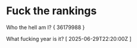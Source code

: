 # Fuck the rankings

Who the hell am I?
{ 36179988 }

What fucking year is it?
[ 2025-06-29T22:20:00Z ]
